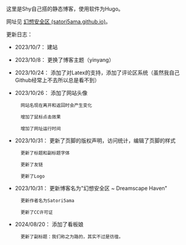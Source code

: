 ﻿这里是Shy自己搭的静态博客，使用软件为Hugo。

网址见 [幻想安全区 (satori5ama.github.io)](https://satori5ama.github.io/)。

更新日志：

- 2023/10/7：	建站

- 2023/10/8：	更换了博客主题（yinyang）

- 2023/10/24：	添加了对Latex的支持，添加了评论区系统（虽然我自己Github经常上不去所以总是看不到）

- 2023/10/26：	添加了网站头像

		网站名现在离开和返回时会产生变化

		增加了鼠标点击效果

		增加了网址运行时间
		
- 2023/10/31：	更新了页脚的版权声明，访问统计，编辑了页脚的样式

		更新了标题和副标题字体
		
		更新了友链

		更新了Logo

- 2023/10/31：	更新博客名为"幻想安全区 ~ Dreamscape Haven"
				
		更新作者名为Satori5ama

		更新了CC许可证

- 2024/08/20：	添加了看板娘

		更新了副标题：我们称之为路的，其实不过是彷徨。


